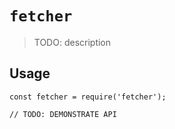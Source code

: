 # `fetcher`

> TODO: description

## Usage

```
const fetcher = require('fetcher');

// TODO: DEMONSTRATE API
```
